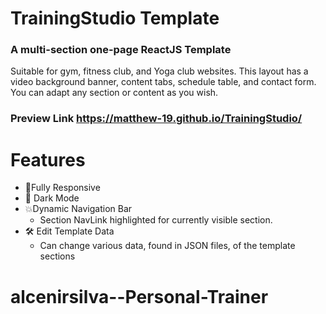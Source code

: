 # TrainingStudio Template 
### A multi-section one-page ReactJS Template

Suitable for gym, fitness club, and Yoga club websites. This layout has a video background banner, content tabs, schedule table, and contact form. You can adapt any section or content as you wish.

### Preview Link https://matthew-19.github.io/TrainingStudio/


# Features

- 📱Fully Responsive
- 🌙 Dark Mode
- 💥Dynamic Navigation Bar
  - Section NavLink highlighted for currently visible section.
- 🛠️ Edit Template Data
  - Can change various data, found in JSON files, of the template sections
# alcenirsilva--Personal-Trainer
